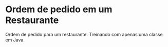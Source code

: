 # Ordem de pedido em um Restaurante
Ordem de pedido para um restaurante. Treinando com apenas uma classe em Java.
